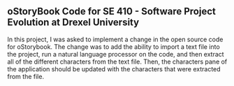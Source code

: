 ## oStoryBook Code for SE 410 - Software Project Evolution at Drexel University

In this project, I was asked to implement a change in the open source code for oStorybook. The change was to add the ability to import a text file into the project, run a natural language processor on the code, and then extract all of the different characters from the text file. Then, the characters pane of the application should be updated with the characters that were extracted from the file.
